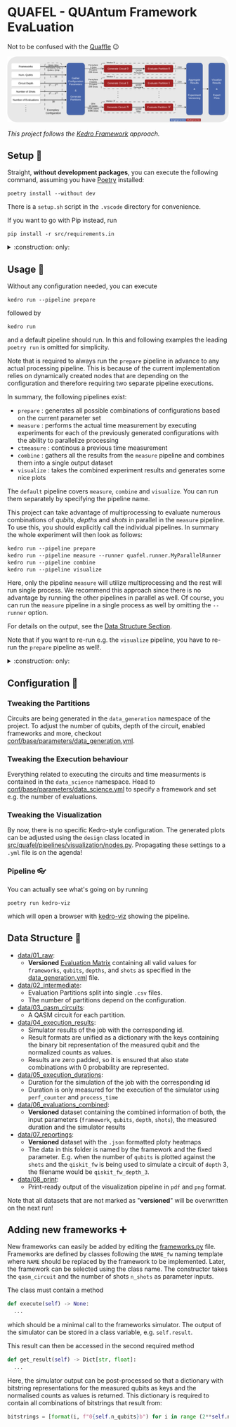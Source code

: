 # QUAFEL - QUAntum Framework EvaLuation

Not to be confused with the [Quaffle](https://harrypotter.fandom.com/wiki/Quaffle) :wink:

![Overview](docs/overview.png)

*This project follows the [Kedro Framework](https://kedro.org/) approach.*

## Setup :hammer:

Straight, **without development packages**, you can execute the following command, assuming you have [Poetry](https://python-poetry.org/) installed:
```
poetry install --without dev
```
There is a ```setup.sh``` script in the ```.vscode``` directory for convenience.

If you want to go with Pip instead, run 
```
pip install -r src/requirements.in
```

<details>
<summary>:construction: only:</summary>

If you considere building docs, running tests and commiting to the project, run:
```
poetry install
poetry run pre-commit autoupdate
poetry run pre-commit install
poetry run pytest
poetry run mkdocs build
```
Again, there is a ```setup_dev.sh``` script in the ```.vscode``` directory for convenience.

With Pip the equivalent is
```
pip install -r src/requirements_dev.in
pre-commit autoupdate
pre-commit install
pytest
mkdocs build
```
</details>

## Usage :rocket: 

Without any configuration needed, you can execute
```
kedro run --pipeline prepare
```
followed by
```
kedro run
```
and a default pipeline should run. In this and following examples the leading `poetry run` is omitted for simplicity.

Note that is required to always run the `prepare` pipeline in advance to any actual processing pipeline.
This is because of the current implementation relies on dynamically created nodes that are depending on the configuration and therefore requiring two separate pipeline executions.

In summary, the following pipelines exist:
- `prepare` : generates all possible combinations of configurations based on the current parameter set
- `measure` : performs the actual time measurement by executing experiments for each of the previously generated configurations with the ability to parallelize processing
- `ctmeasure` : continous a previous time measurement
- `combine` : gathers all the results from the `measure` pipeline and combines them into a single output dataset
- `visualize` : takes the combined experiment results and generates some nice plots

The `default` pipeline covers `measure`, `combine` and `visualize`.
You can run them separately by specifying the pipeline name.

This project can take advantage of multiprocessing to evaluate numerous combinations of *qubits*, *depths* and *shots* in parallel in the `measure` pipeline.
To use this, you should explicitly call the individual pipelines.
In summary the whole experiment will then look as follows:
```
kedro run --pipeline prepare
kedro run --pipeline measure --runner quafel.runner.MyParallelRunner
kedro run --pipeline combine
kedro run --pipeline visualize
```

Here, only the pipeline `measure` will utilize multiprocessing and the rest will run single process.
We recommend this approach since there is no advantage by running the other pipelines in parallel as well.
Of course, you can run the `measure` pipeline in a single process as well by omitting the `--runner` option.

For details on the output, see the [Data Structure Section](#floppy_disk-data-structure).

Note that if you want to re-run e.g. the `visualize` pipeline, you have to re-run the `prepare` pipeline as well!.

<details>
<summary>:construction: only:</summary>
Checkout the pre-defined VSCode tasks if you want to develop on the project.
</details>

## Configuration :wrench:

### Tweaking the Partitions

Circuits are being generated in the ```data_generation``` namespace of the project.
To adjust the number of qubits, depth of the circuit, enabled frameworks and more, checkout [conf/base/parameters/data_generation.yml](/conf/base/parameters/data_generation.yml).

### Tweaking the Execution behaviour

Everything related to executing the circuits and time measurments is contained in the ```data_science``` namespace.
Head to [conf/base/parameters/data_science.yml](/conf/base/parameters/data_science.yml) to specify a framework and set e.g. the number of evaluations.

### Tweaking the Visualization

By now, there is no specific Kedro-style configuration.
The generated plots can be adjusted using the `design` class located in [src/quafel/pipelines/visualization/nodes.py](src/quafel/pipelines/visualization/nodes.py).
Propagating these settings to a `.yml` file is on the agenda!

### Pipeline :eyeglasses:

You can actually see what's going on by running
```
poetry run kedro-viz
```
which will open a browser with [kedro-viz](https://github.com/kedro-org/kedro-viz) showing the pipeline.

## Data Structure :floppy_disk:

- [data/01_raw](data/01_raw):
  - **Versioned** [Evaluation Matrix](data/01_raw/dataset.json) containing all valid values for ```frameworks```, ```qubits```, ```depths```, and ```shots``` as specified in the [data_generation.yml](conf/base/parameters/data_generation.yml) file.
- [data/02_intermediate](data/02_intermediate):
  - Evaluation Partitions split into single ```.csv``` files.
  - The number of partitions depend on the configuration.
- [data/03_qasm_circuits](data/03_qasm_circuits/):
  - A QASM circuit for each partition.
- [data/04_execution_results](data/04_execution_results/):
  - Simulator results of the job with the corresponding id.
  - Result formats are unified as a dictionary with the keys containing the binary bit representation of the measured qubit and the normalized counts as values.
  - Results are zero padded, so it is ensured that also state combinations with $0$ probability are represented.
- [data/05_execution_durations](data/05_execution_durations/):
  - Duration for the simulation of the job with the corresponding id
  - Duration is only measured for the execution of the simulator using `perf_counter` and `process_time`
- [data/06_evaluations_combined](data/06_evaluations_combined/):
  - **Versioned** dataset containing the combined information of both, the input parameters (```framework```, ```qubits```, ```depth```, ```shots```), the measured duration and the simulator results
- [data/07_reportings](data/07_reporting):
  - **Versioned** dataset with the ```.json``` formatted ploty heatmaps
  - The data in this folder is named by the framework and the fixed parameter. E.g. when the number of ```qubits``` is plotted against the ```shots``` and the ```qiskit_fw``` is being used to simulate a circuit of ```depth``` $3$, the filename would be ```qiskit_fw_depth_3```.
- [data/08_print](data/07_reporting):
  - Print-ready output of the visualization pipeline in `pdf` and `png` format.

Note that all datasets that are not marked as "**versioned**" will be overwritten on the next run!

## Adding new frameworks :heavy_plus_sign:

New frameworks can easily be added by editing the [frameworks.py](src/quafel/pipelines/data_science/frameworks.py) file.
Frameworks are defined by classes following the ```NAME_fw``` naming template where ```NAME``` should be replaced by the framework to be implemented.
Later, the framework can be selected using the class name.
The constructor takes the ```qasm_circuit``` and the number of shots ```n_shots``` as parameter inputs.

The class must contain a method
```python
def execute(self) -> None:
  ...
```
which should be a minimal call to the frameworks simulator.
The output of the simulator can be stored in a class variable, e.g. ```self.result```.

This result can then be accessed in the second required method 
```python
def get_result(self) -> Dict[str, float]:
  ...
```
Here, the simulator output can be post-processed so that a dictionary with bitstring representations for the measured qubits as keys and the normalised counts as values is returned.
This dictionary is required to contain all combinations of bitstrings that result from:

```python
bitstrings = [format(i, f"0{self.n_qubits}b") for i in range (2**self.n_qubits)]
```